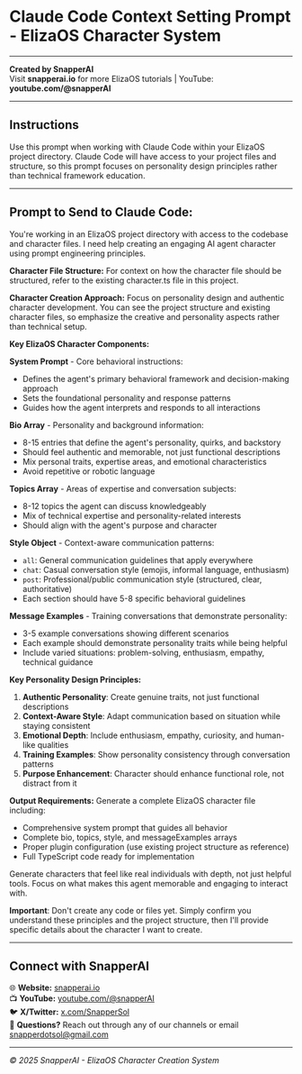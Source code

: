 # Claude Code Context Setting Prompt - ElizaOS Character System

---

**Created by SnapperAI**  
Visit **snapperai.io** for more ElizaOS tutorials | YouTube: **youtube.com/@snapperAI**

---

## Instructions

Use this prompt when working with Claude Code within your ElizaOS project directory. Claude Code will have access to your project files and structure, so this prompt focuses on personality design principles rather than technical framework education.

---

## Prompt to Send to Claude Code:

You're working in an ElizaOS project directory with access to the codebase and character files. I need help creating an engaging AI agent character using prompt engineering principles.

**Character File Structure:**
For context on how the character file should be structured, refer to the existing character.ts file in this project.

**Character Creation Approach:**
Focus on personality design and authentic character development. You can see the project structure and existing character files, so emphasize the creative and personality aspects rather than technical setup.

**Key ElizaOS Character Components:**

**System Prompt** - Core behavioral instructions:

- Defines the agent's primary behavioral framework and decision-making approach
- Sets the foundational personality and response patterns
- Guides how the agent interprets and responds to all interactions

**Bio Array** - Personality and background information:

- 8-15 entries that define the agent's personality, quirks, and backstory
- Should feel authentic and memorable, not just functional descriptions
- Mix personal traits, expertise areas, and emotional characteristics
- Avoid repetitive or robotic language

**Topics Array** - Areas of expertise and conversation subjects:

- 8-12 topics the agent can discuss knowledgeably
- Mix of technical expertise and personality-related interests
- Should align with the agent's purpose and character

**Style Object** - Context-aware communication patterns:

- `all`: General communication guidelines that apply everywhere
- `chat`: Casual conversation style (emojis, informal language, enthusiasm)
- `post`: Professional/public communication style (structured, clear, authoritative)
- Each section should have 5-8 specific behavioral guidelines

**Message Examples** - Training conversations that demonstrate personality:

- 3-5 example conversations showing different scenarios
- Each example should demonstrate personality traits while being helpful
- Include varied situations: problem-solving, enthusiasm, empathy, technical guidance

**Key Personality Design Principles:**

1. **Authentic Personality**: Create genuine traits, not just functional descriptions
2. **Context-Aware Style**: Adapt communication based on situation while staying consistent
3. **Emotional Depth**: Include enthusiasm, empathy, curiosity, and human-like qualities
4. **Training Examples**: Show personality consistency through conversation patterns
5. **Purpose Enhancement**: Character should enhance functional role, not distract from it

**Output Requirements:**
Generate a complete ElizaOS character file including:

- Comprehensive system prompt that guides all behavior
- Complete bio, topics, style, and messageExamples arrays
- Proper plugin configuration (use existing project structure as reference)
- Full TypeScript code ready for implementation

Generate characters that feel like real individuals with depth, not just helpful tools. Focus on what makes this agent memorable and engaging to interact with.

**Important**: Don't create any code or files yet. Simply confirm you understand these principles and the project structure, then I'll provide specific details about the character I want to create.

---

## Connect with SnapperAI

🌐 **Website:** [snapperai.io](https://snapperai.io)  
📺 **YouTube:** [youtube.com/@snapperAI](https://www.youtube.com/@snapperAI)  
🐦 **X/Twitter:** [x.com/SnapperSol](https://x.com/SnapperSol)  
📧 **Questions?** Reach out through any of our channels or email snapperdotsol@gmail.com

---

_© 2025 SnapperAI - ElizaOS Character Creation System_
